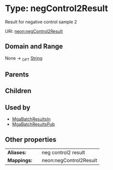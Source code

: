 
# Type: negControl2Result


Result for negative control sample 2

URI: [neon:negControl2Result](https://data.neonscience.org/negControl2Result)


## Domain and Range

None ->  <sub>OPT</sub> [String](types/String.md)

## Parents


## Children


## Used by

 * [MgaBatchResultsIn](MgaBatchResultsIn.md)
 * [MgaBatchResultsPub](MgaBatchResultsPub.md)

## Other properties

|  |  |  |
| --- | --- | --- |
| **Aliases:** | | neg control2 result |
| **Mappings:** | | neon:negControl2Result |

